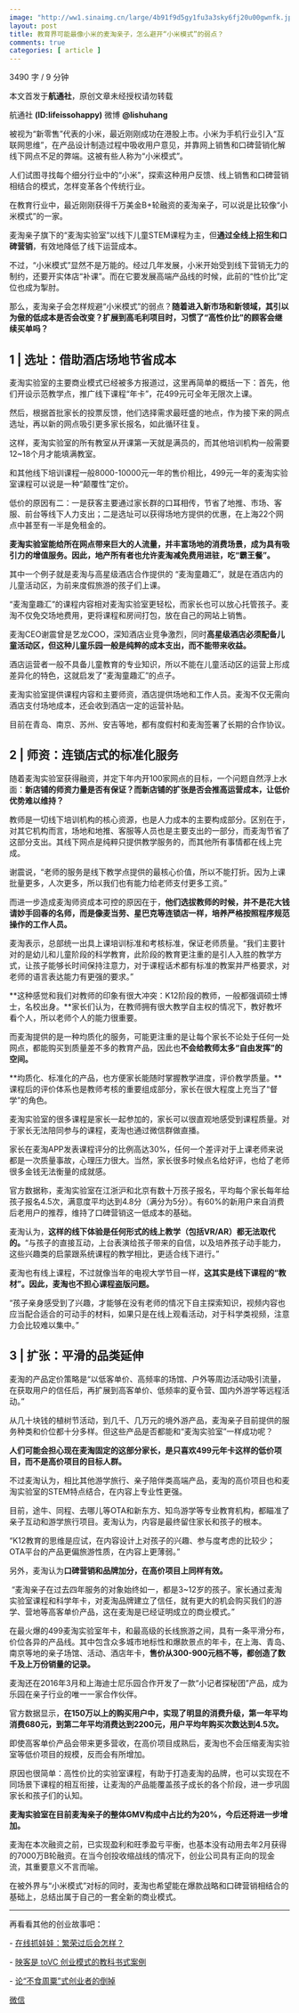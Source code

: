 ```yaml
---
image: "http://ww1.sinaimg.cn/large/4b91f9d5gy1fu3a3sky6fj20u00gwnfk.jpg"
layout: post
title: 教育界可能最像小米的麦淘亲子，怎么避开“小米模式”的弱点？
comments: true
categories: [ article ]
---
```


3490 字 / 9 分钟

本文首发于**航通社**，原创文章未经授权请勿转载

航通社 **(ID:lifeissohappy)** 微博 **@lishuhang**

被视为“新零售”代表的小米，最近刚刚成功在港股上市。小米为手机行业引入“互联网思维”，在产品设计制造过程中吸收用户意见，并靠网上销售和口碑营销化解线下网点不足的弊端。这被有些人称为“小米模式”。

人们试图寻找每个细分行业中的“小米”，探索这种用户反馈、线上销售和口碑营销相结合的模式，怎样变革各个传统行业。

在教育行业中，最近刚刚获得千万美金B+轮融资的麦淘亲子，可以说是比较像“小米模式”的一家。

麦淘亲子旗下的“麦淘实验室”以线下儿童STEM课程为主，但**通过全线上招生和口碑营销**，有效地降低了线下运营成本。

不过，“小米模式”显然不是万能的。经过几年发展，小米开始受到线下营销无力的制约，还要开实体店“补课”。而在它要发展高端产品线的时候，此前的“性价比”定位也成为掣肘。

那么，麦淘亲子会怎样规避“小米模式”的弱点？**随着进入新市场和新领域，其引以为傲的低成本是否会改变？扩展到高毛利项目时，习惯了“高性价比”的顾客会继续买单吗？**

1 | 选址：借助酒店场地节省成本
-----------------------------

麦淘实验室的主要商业模式已经被多方报道过，这里再简单的概括一下：首先，他们开设示范教学点，推广线下课程“年卡”，花499元可全年无限次上课。

然后，根据首批家长的投票反馈，他们选择需求最旺盛的地点，作为接下来的网点选址，再以新的网点吸引更多家长报名，如此循环往复。

这样，麦淘实验室的所有教室从开课第一天就是满员的，而其他培训机构一般需要12~18个月才能填满教室。

和其他线下培训课程一般8000-10000元一年的售价相比，499元一年的麦淘实验室课程可以说是一种“颠覆性”定价。

低价的原因有二：一是获客主要通过家长群的口耳相传，节省了地推、市场、客服、前台等线下人力支出；二是选址可以获得场地方提供的优惠，在上海22个网点中甚至有一半是免租金的。

**麦淘实验室能给所在网点带来巨大的人流量，并丰富场地的消费场景，成为具有吸引力的增值服务。因此，地产所有者也允许麦淘减免费用进驻，吃“霸王餐”。**

其中一个例子就是麦淘与高星级酒店合作提供的 “麦淘童趣汇”，就是在酒店内的儿童活动区，为前来度假旅游的孩子们上课。

“麦淘童趣汇”的课程内容相对麦淘实验室更轻松，而家长也可以放心托管孩子。麦淘不仅免交场地费用，更将课程和房间打包，放在自己的网站上销售。

麦淘CEO谢震曾是艺龙COO，深知酒店业竞争激烈，同时**高星级酒店必须配备儿童活动区，但这种儿童乐园一般是纯粹的成本支出，而不能带来收益。**

酒店运营者一般不具备儿童教育的专业知识，所以不能在儿童活动区的运营上形成差异化的特色，这就启发了“麦淘童趣汇”的点子。

麦淘实验室提供课程内容和主要师资，酒店提供场地和工作人员。麦淘不仅无需向酒店支付场地成本，还会收到酒店一定的运营补贴。

目前在青岛、南京、苏州、安吉等地，都有度假村和麦淘签署了长期的合作协议。

2 | 师资：连锁店式的标准化服务
-----------------------------

随着麦淘实验室获得融资，并定下年内开100家网点的目标，一个问题自然浮上水面：**新店铺的师资力量是否有保证？而新店铺的扩张是否会推高运营成本，让低价优势难以维持？**

教师是一切线下培训机构的核心资源，也是人力成本的主要构成部分。区别在于，对其它机构而言，场地和地推、客服等人员也是主要支出的一部分，而麦淘节省了这部分支出。其线下网点是纯粹只提供教学服务的，而其他所有事情都在线上完成。

谢震说，“老师的服务是线下教学点提供的最核心价值，所以不能打折。因为上课批量更多，人次更多，所以我们也有能力给老师支付更多工资。”

而进一步造成麦淘师资成本可控的原因在于，**他们选拔教师的时候，并不是花大钱请妙手回春的名师，而是像麦当劳、星巴克等连锁店一样，培养严格按照程序规范操作的工作人员。**

麦淘表示，总部统一出具上课培训标准和考核标准，保证老师质量。“我们主要针对的是幼儿和儿童阶段的科学教育，此阶段的教育更注重的是引人入胜的教学方式，让孩子能够长时间保持注意力，对于课程话术都有标准的教案并严格要求，对老师的语言表达能力有更强的要求。”

**这种感觉和我们对教师的印象有很大冲突：K12阶段的教师，一般都强调硕士博士，名校出身。**家长们认为，在教师拥有很大教学自主权的情况下，教好教坏看个人，所以老师个人的能力很重要。

而麦淘提供的是一种均质化的服务，可能更注重的是让每个家长不论处于任何一处网点，都能购买到质量差不多的教育产品，因此也**不会给教师太多“自由发挥”的空间。**

**均质化、标准化的产品，也方便家长能随时掌握教学进度，评价教学质量。**课程后的评价体系也是教师考核的重要组成部分，家长在很大程度上充当了“督学”的角色。

麦淘实验室的很多课程是家长一起参加的，家长可以很直观地感受到课程质量。对于家长无法陪同参与的课程，麦淘也通过微信群做直播。

家长在麦淘APP发表课程评分的比例高达30%，任何一个差评对于上课老师来说都是一次质量事故，心理压力很大。当然，家长很多时候点名给好评，也给了老师很多金钱无法衡量的成就感。

官方数据称，麦淘实验室在江浙沪和北京有数十万孩子报名，平均每个家长每年给孩子报名4.5次，满意度平均达到4.8分（满分为5分）。有60%的新用户来自消费后老用户的推荐，维持了口碑营销这一低成本的基础。

麦淘认为，**这样的线下体验是任何形式的线上教学（包括VR/AR）都无法取代的。**“与孩子的直接互动，上台表演给孩子带来的自信，以及培养孩子动手能力，这些兴趣类的启蒙跟系统课程的教学相比，更适合线下进行。”

麦淘也有线上课程，不过就像当年的电视大学节目一样，**这其实是线下课程的“教材”。因此，麦淘也不担心课程盗版问题。**

“孩子亲身感受到了兴趣，才能够在没有老师的情况下自主探索知识，视频内容也应当配合适合的可动手的材料，如果只是在线上观看活动，对于科学类视频，注意力会比较难以集中。”

3 | 扩张：平滑的品类延伸
-----------------------------

麦淘的产品定价策略是“以低客单价、高频率的场馆、户外等周边活动吸引流量，在获取用户的信任后，再扩展到高客单价、低频率的夏令营、国内外游学等远程活动。”

从几十块钱的植树节活动，到几千、几万元的境外游产品，麦淘亲子目前提供的服务种类和价位都十分多样。但这些产品是否都能和“麦淘实验室”一样成功呢？

**人们可能会担心现在麦淘固定的这部分家长，是只喜欢499元年卡这样的低价项目，而不是高价项目的目标人群。**

不过麦淘认为，相比其他游学旅行、亲子陪伴类高端产品，麦淘的高价项目也和麦淘实验室的STEM特点结合，在内容上专业性更强。

目前，途牛、同程、去哪儿等OTA和新东方、知鸟游学等专业教育机构，都瞄准了亲子互动和游学旅行项目。麦淘认为，内容是最终留住家长和孩子的根本。

“K12教育的思维是应试，在内容设计上对孩子的兴趣、参与度考虑的比较少；OTA平台的产品更偏旅游性质，在内容上更薄弱。”

另外，麦淘认为**口碑营销和品牌加分，在高价项目上同样有效。**

 “麦淘亲子在过去四年服务的对象始终如一，都是3~12岁的孩子。家长通过麦淘实验室课程和科学年卡，对麦淘品牌建立了信任，就有更大的机会购买我们的游学、营地等高客单价产品，这在麦淘是已经证明成立的商业模式。”

在最火爆的499麦淘实验室年卡，和最高级的长线旅游之间，具有一条平滑分布，价位各异的产品线。其中包含众多城市地标性和爆款景点的年卡，在上海、青岛、南京等地的亲子场馆、活动、酒店年卡，**售价从300-900元档不等，都创造了数千及上万份销量的记录。**

麦淘还在2016年3月和上海迪士尼乐园合作开发了一款“小记者探秘团”产品，成为乐园在亲子行业的唯一一家合作伙伴。

官方数据显示，**在150万以上的购买用户中，实现了明显的消费升级，第一年平均消费680元，到第二年平均消费达到2200元，用户平均年购买次数达到4.5次。**

即使高客单价产品会带来更多营收，在高价项目成熟后，麦淘也不会压缩麦淘实验室等低价项目的规模，反而会有所增加。

原因也很简单：高性价比的实验室课程，有助于打造麦淘的品牌，也可以实现在不同场景下课程的相互衔接，让麦淘的产品能覆盖孩子成长的各个阶段，进一步巩固家长和孩子们的认知。

**麦淘实验室在目前麦淘亲子的整体GMV构成中占比约为20%，今后还将进一步增加。**

麦淘在本次融资之前，已实现盈利和旺季盈亏平衡，也基本没有动用去年2月获得的7000万B轮融资。在当今创投收缩战线的情况下，创业公司具有正向的现金流，其重要意义不言而喻。

在被外界与“小米模式”对标的同时，麦淘也希望能在爆款战略和口碑营销相结合的基础上，总结出属于自己的一套全新的商业模式。

  

* * *

  

再看看其他的创业故事吧：  

- [在线抓娃娃：繁荣过后会怎样？](http://mp.weixin.qq.com/s?__biz=MjM5Mjg1ODIxMQ==&mid=2650659386&idx=1&sn=17ccb7bc452629cec0bdf1b95b048c07&chksm=be96933689e11a20422421e3ad5028f95543b68fcbbc1b64aa3cb74072c546c20f4473aaa0be&scene=21#wechat_redirect)

- [映客是 toVC 创业模式的教科书式案例](http://mp.weixin.qq.com/s?__biz=MjM5Mjg1ODIxMQ==&mid=2650658929&idx=1&sn=880f4ebdc63e2799b8d287069d78ef78&chksm=be96917d89e1186b592a22e614e4d68e149a8042dc96194f70340f0cab7da2bff44f93b513b7&scene=21#wechat_redirect)

- [论“不食周粟”式创业者的倒掉](http://mp.weixin.qq.com/s?__biz=MjM5Mjg1ODIxMQ==&mid=2650658845&idx=1&sn=bc5642a0c04f50a542e413a85b219746&chksm=be96911189e11807155da188bd2bc34967a7114090dac6de0069db3482106c9c31986f6deae5&scene=21#wechat_redirect)

[微信](https://mp.weixin.qq.com/s?__biz=MjM5Mjg1ODIxMQ==&mid=2650659878&idx=1&sn=51965ec53f2bc309c557c2a9f1cf6857)